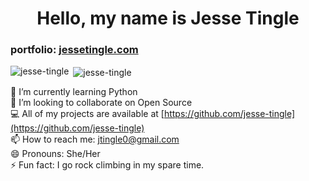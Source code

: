 <h1 align="center">Hello, my name is Jesse Tingle</h1> 
<h3>portfolio: <a href="https://www.jessetingle.com">jessetingle.com</a></h3>


<p><img align="left" src="https://github-readme-stats.vercel.app/api/top-langs/?username=jesse-tingle&layout=compact" alt="jesse-tingle" /></p>
<p>&nbsp;<img align="center" src="https://github-readme-stats.vercel.app/api?username=jesse-tingle&show_icons=true&theme=radical" alt="jesse-tingle" /></p>


🌱 I’m currently learning Python <br>
👯 I’m looking to collaborate on Open Source <br>
💻 All of my projects are available at [https://github.com/jesse-tingle](https://github.com/jesse-tingle) <br>
📫 How to reach me: jtingle0@gmail.com <br>
😄 Pronouns: She/Her <br>
⚡ Fun fact: I go rock climbing in my spare time. <br>

<!--
**Jesse-Tingle/Jesse-Tingle** is a ✨ _special_ ✨ repository because its `README.md` (this file) appears on your GitHub profile.

Here are some ideas to get you started:


- 🔭 I’m currently working on ...
-  ...
- 🤔 I’m looking for help with ...
- 💬 Ask me about ...
- 📫 How to reach me: ...
- 😄 Pronouns: ...
- ⚡ Fun fact: ...
-->
